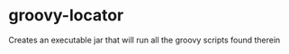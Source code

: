 groovy-locator
==============

Creates an executable jar that will run all the groovy scripts found therein
